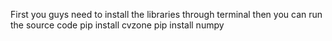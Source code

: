 First you guys need to install the libraries through terminal then you can run the source code
pip install cvzone
pip install numpy
